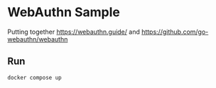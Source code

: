 # WebAuthn Sample
Putting together https://webauthn.guide/ and https://github.com/go-webauthn/webauthn

## Run

```bash
docker compose up
```